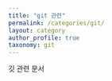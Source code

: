 ```yaml
---
title: "git 관련"
permalink: /categories/git/
layout: category
author_profile: true
taxonomy: git
---
```


깃 관련 문서